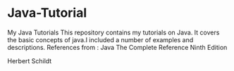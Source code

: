 # Java-Tutorial
My Java Tutorials
This repository contains my tutorials on Java.
It covers the basic concepts of java.I included a number of examples and descriptions.
References from : 
Java
The Complete Reference
Ninth Edition

Herbert Schildt
